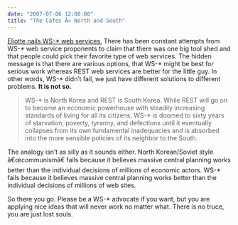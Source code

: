 ```yaml
---
date: "2007-07-06 12:00:00"
title: "The Cafes Â» North and South"
---
```




[Eliotte nails WS-* web services.](http://cafe.elharo.com/xml/north-and-south/) There has been constant attempts from WS-* web service proponents to claim that there was one big tool shed and that people could pick their favorite type of web services. The hidden message is that there are various options, that WS-* might be best for serious work whereas REST web services are better for the little guy. In other words, WS-* didn&rsquo;t fail, we just have different solutions to different problems. __It is not so.__

>WS-* is North Korea and REST is South Korea. While REST will go on to become an economic powerhouse with steadily increasing standards of living for all its citizens, WS-* is doomed to sixty years of starvation, poverty, tyranny, and defections until it eventually collapses from its own fundamental inadequacies and is absorbed into the more sensible policies of its neighbor to the South.

The analogy isn&rsquo;t as silly as it sounds either. North Korean/Soviet style â€œcommunismâ€ fails because it believes massive central planning works better than the individual decisions of millions of economic actors. WS-* fails because it believes massive central planning works better than the individual decisions of millions of web sites.


So there you go. Please be a WS-* advocate if you want, but you are applying nice ideas that will never work no matter what. There is no truce, you are just lost souls.

